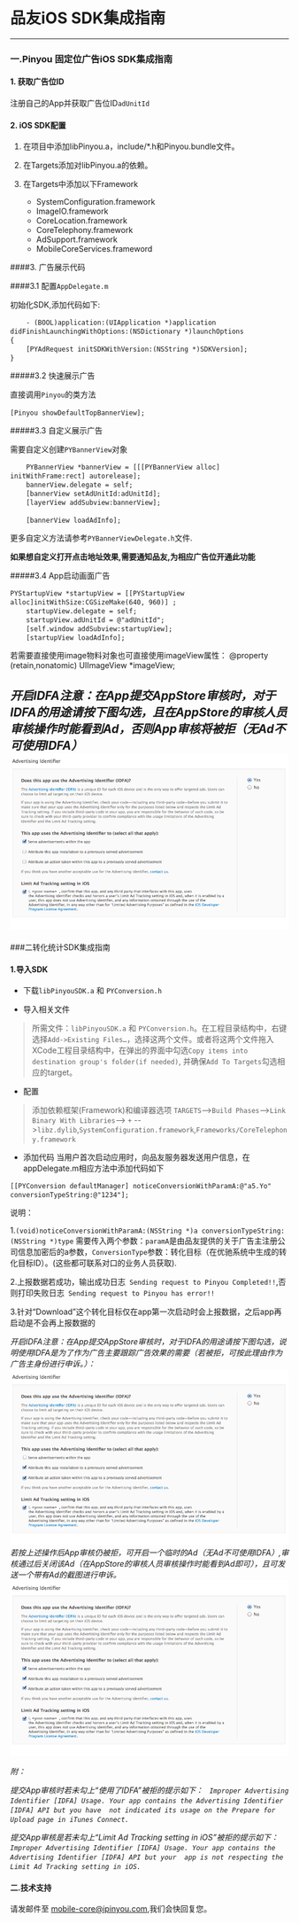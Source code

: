品友iOS SDK集成指南
===

----

### 一.Pinyou 固定位广告iOS SDK集成指南

#### 1. 获取广告位ID

注册自己的App并获取广告位ID`adUnitId`

#### 2. iOS SDK配置

1. 在项目中添加libPinyou.a，include/*.h和Pinyou.bundle文件。
2. 在Targets添加对libPinyou.a的依赖。
3. 在Targets中添加以下Framework

	* SystemConfiguration.framework
	* ImageIO.framework
	* CoreLocation.framework
	* CoreTelephony.framework
	* AdSupport.framework
	* MobileCoreServices.frameword

####3. 广告展示代码


####3.1 配置`AppDelegate.m`


初始化SDK,添加代码如下:

```
	- (BOOL)application:(UIApplication *)application didFinishLaunchingWithOptions:(NSDictionary *)launchOptions
{
 	[PYAdRequest initSDKWithVersion:(NSString *)SDKVersion];
}
```
#####3.2 快速展示广告

直接调用`Pinyou`的类方法

`[Pinyou showDefaultTopBannerView];`
	
#####3.3 自定义展示广告

需要自定义创建`PYBannerView`对象

```
    PYBannerView *bannerView = [[[PYBannerView alloc] initWithFrame:rect] autorelease];
    bannerView.delegate = self;
    [bannerView setAdUnitId:adUnitId];
    [layerView addSubview:bannerView];
    
    [bannerView loadAdInfo];
```
更多自定义方法请参考`PYBannerViewDelegate.h`文件.

**如果想自定义打开点击地址效果,需要通知品友,为相应广告位开通此功能**	

#####3.4 App启动画面广告

```
PYStartupView *startupView = [[PYStartupView alloc]initWithSize:CGSizeMake(640, 960)] ;
    startupView.delegate = self;
    startupView.adUnitId = @"adUnitId";
    [self.window addSubview:startupView];
    [startupView loadAdInfo];
```
若需要直接使用image物料对象也可直接使用imageView属性：
@property (retain,nonatomic) UIImageView *imageView;

_开启IDFA注意：在App提交AppStore审核时，对于IDFA的用途请按下图勾选，且在AppStore的审核人员审核操作时能看到Ad，否则App审核将被拒（无Ad不可使用IDFA）_
![image](./img/idfa-ad.png)
----

###二转化统计SDK集成指南

#### 1.导入SDK

- 下载`libPinyouSDK.a` 和 `PYConversion.h`

- 导入相关文件
> 所需文件：`libPinyouSDK.a` 和 `PYConversion.h`。在工程目录结构中，右键选择`Add->Existing Files…`，选择这两个文件。或者将这两个文件拖入XCode工程目录结构中，在弹出的界面中勾选`Copy items into destination group's folder(if needed)`, 并确保`Add To Targets`勾选相应的target。

- 配置
>添加依赖框架(Framework)和编译器选项
`TARGETS`-->`Build Phases`-->`Link Binary With Libraries`--> `+` -->`libz.dylib`,`SystemConfiguration.framework`,`Frameworks/CoreTelephony.framework`

- 添加代码
当用户首次启动应用时，向品友服务器发送用户信息，在appDelegate.m相应方法中添加代码如下

```
[[PYConversion defaultManager] noticeConversionWithParamA:@"a5.Yo" conversionTypeString:@"1234"];
```

说明：

1.`(void)noticeConversionWithParamA:(NSString *)a conversionTypeString:(NSString *)type` 需要传入两个参数：`paramA`是由品友提供的关于广告主注册公司信息加密后的a参数，`ConversionType`参数：转化目标（在优驰系统中生成的转化目标ID）。(这些都可联系对口的业务人员获取). 

2.上报数据若成功，输出成功日志` Sending request to Pinyou Completed!!`,否则打印失败日志` Sending request to Pinyou has error!!`

3.针对“Download”这个转化目标仅在app第一次启动时会上报数据，之后app再启动是不会再上报数据的

_开启IDFA注意：在App提交AppStore审核时，对于IDFA的用途请按下图勾选，说明使用IDFA是为了作为广告主要跟踪广告效果的需要（若被拒，可按此理由作为广告主身份进行申诉。）：
![image](./img/idfa-c.png)
若按上述操作后App审核仍被拒，可开启一个临时的Ad（无Ad不可使用IDFA）,审核通过后关闭该Ad（在AppStore的审核人员审核操作时能看到Ad即可），且可发送一个带有Ad的截图进行申诉。_
![image](./img/idfa-adc.png)

_附：_

_提交App审核时若未勾上“使用了IDFA”被拒的提示如下：
` Improper Advertising Identifier [IDFA] Usage. Your app contains the Advertising Identifier [IDFA] API but you have 
not indicated its usage on the Prepare for Upload page in iTunes Connect.`_

_提交App审核是若未勾上“Limit Ad Tracking setting in iOS”被拒的提示如下：
` Improper Advertising Identifier [IDFA] Usage. Your app contains the Advertising Identifier [IDFA] API but your 
app is not respecting the Limit Ad Tracking setting in iOS.`_


#### 二.技术支持

请发邮件至 [mobile-core@ipinyou.com](mailto:mobile-core@ipinyou.com),我们会快回复您。
